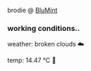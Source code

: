 brodie @ [BluMint](https://www.linkedin.com/company/blumint-io/)

<!--weather_start-->
### working conditions..

weather: broken clouds ☁️

temp: 14.47 °C 👕

<!--weather_end-->
